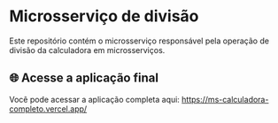 # Microsserviço de divisão
Este repositório contém o microsserviço responsável pela operação de divisão da calculadora em microsserviços.

## 🌐 Acesse a aplicação final
Você pode acessar a aplicação completa aqui: https://ms-calculadora-completo.vercel.app/
